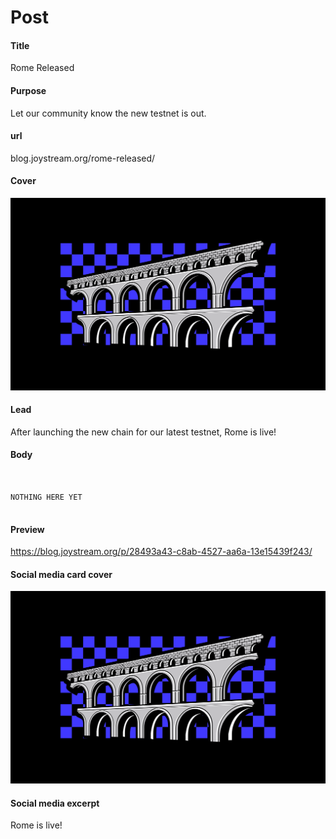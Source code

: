 # Post

#### Title

Rome Released

#### Purpose

Let our community know the new testnet is out.

#### url

blog.joystream.org/rome-released/

#### Cover

<p align="center"><img src="rome-released.png"></p>

#### Lead

After launching the new chain for our latest testnet, Rome is live!

#### Body

```


NOTHING HERE YET


```

#### Preview

https://blog.joystream.org/p/28493a43-c8ab-4527-aa6a-13e15439f243/

#### Social media card cover

<p align="center"><img src="rome-released.png"></p>

#### Social media excerpt

Rome is live!
